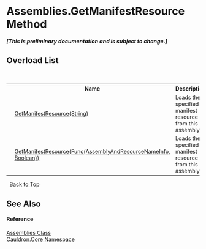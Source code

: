 # Assemblies.GetManifestResource Method 
 _**\[This is preliminary documentation and is subject to change.\]**_


## Overload List
&nbsp;<table><tr><th></th><th>Name</th><th>Description</th></tr><tr><td>![Public method](media/pubmethod.gif "Public method")![Static member](media/static.gif "Static member")</td><td><a href="M_Cauldron_Core_Assemblies_GetManifestResource_1">GetManifestResource(String)</a></td><td>
Loads the specified manifest resource from this assembly.</td></tr><tr><td>![Public method](media/pubmethod.gif "Public method")![Static member](media/static.gif "Static member")</td><td><a href="M_Cauldron_Core_Assemblies_GetManifestResource">GetManifestResource(Func(AssemblyAndResourceNameInfo, Boolean))</a></td><td>
Loads the specified manifest resource from this assembly.</td></tr></table>&nbsp;
<a href="#assemblies.getmanifestresource-method">Back to Top</a>

## See Also


#### Reference
<a href="T_Cauldron_Core_Assemblies">Assemblies Class</a><br /><a href="N_Cauldron_Core">Cauldron.Core Namespace</a><br />